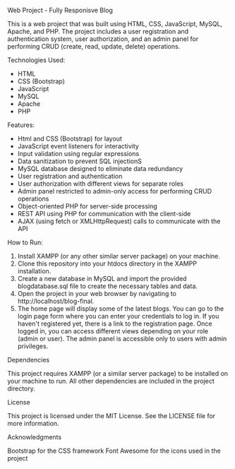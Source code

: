 
Web Project - Fully Responisve Blog

This is a web project that was built using HTML, CSS, JavaScript, MySQL, Apache, and PHP. The project includes a user registration and authentication system, user authorization, and an admin panel for performing CRUD (create, read, update, delete) operations.

Technologies Used:

- HTML
- CSS (Bootstrap)
- JavaScript
- MySQL
- Apache
- PHP

Features:

- Html and CSS (Bootstrap) for layout
- JavaScript event listeners for interactivity
- Input validation using regular expressions
- Data sanitization to prevent SQL injectionS
- MySQL database designed to eliminate data redundancy
- User registration and authentication
- User authorization with different views for separate roles
- Admin panel restricted to admin-only access for performing CRUD operations
- Object-oriented PHP for server-side processing
- REST API using PHP for communication with the client-side
- AJAX (using fetch or XMLHttpRequest) calls to communicate with the API


How to Run:
1. Install XAMPP (or any other similar server package) on your machine.
2. Clone this repository into your htdocs directory in the XAMPP installation.
3. Create a new database in MySQL and import the provided blogdatabase.sql file to create the necessary tables and data.
4. Open the project in your web browser by navigating to http://localhost/blog-final.
5. The home page will display some of the latest blogs. You can go to the login page form where you can enter your credentials to log in. If you haven't registered yet, there is a link to the registration page.
Once logged in, you can access different views depending on your role (admin or user). The admin panel is accessible only to users with admin privileges.

Dependencies

This project requires XAMPP (or a similar server package) to be installed on your machine to run. All other dependencies are included in the project directory.

License

This project is licensed under the MIT License. See the LICENSE file for more information.

Acknowledgments

Bootstrap for the CSS framework
Font Awesome for the icons used in the project

